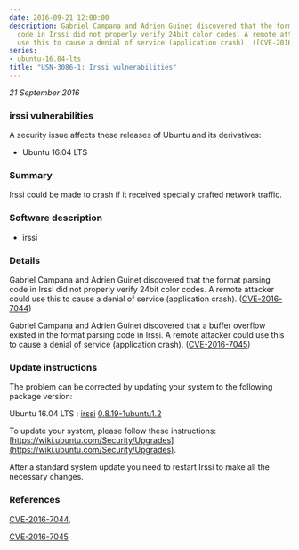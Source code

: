 ```yaml
---
date: 2016-09-21 12:00:00
description: Gabriel Campana and Adrien Guinet discovered that the format parsing
  code in Irssi did not properly verify 24bit color codes. A remote attacker could
  use this to cause a denial of service (application crash). ([CVE-2016-7044](http://people.ubuntu.com/~ubuntu-security/cve/CVE-2016-7044))
series:
- ubuntu-16.04-lts
title: "USN-3086-1: Irssi vulnerabilities"
---
```


*21 September 2016*

### irssi vulnerabilities

A security issue affects these releases of Ubuntu and its derivatives:

* Ubuntu 16.04 LTS

### Summary

Irssi could be made to crash if it received specially crafted network traffic.

### Software description

* irssi 

### Details

Gabriel Campana and Adrien Guinet discovered that the format parsing code in Irssi did not properly verify 24bit color codes. A remote attacker could use this to cause a denial of service (application crash). ([CVE-2016-7044](http://people.ubuntu.com/~ubuntu-security/cve/CVE-2016-7044))

Gabriel Campana and Adrien Guinet discovered that a buffer overflow existed in the format parsing code in Irssi. A remote attacker could use this to cause a denial of service (application crash). ([CVE-2016-7045](http://people.ubuntu.com/~ubuntu-security/cve/CVE-2016-7045)) 

### Update instructions

The problem can be corrected by updating your system to the following package version:

Ubuntu 16.04 LTS
 : [irssi](https://launchpad.net/ubuntu/+source/irssi) <span> [0.8.19-1ubuntu1.2](https://launchpad.net/ubuntu/+source/irssi/0.8.19-1ubuntu1.2) </span> 

To update your system, please follow these instructions: [https://wiki.ubuntu.com/Security/Upgrades](https://wiki.ubuntu.com/Security/Upgrades).

After a standard system update you need to restart Irssi to make all the necessary changes. 

### References

 
 [CVE-2016-7044](http://people.ubuntu.com/~ubuntu-security/cve/CVE-2016-7044), 

 [CVE-2016-7045](http://people.ubuntu.com/~ubuntu-security/cve/CVE-2016-7045)